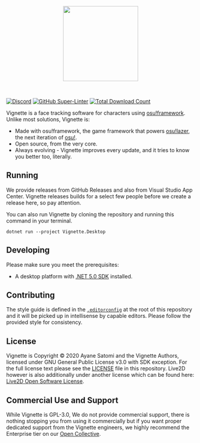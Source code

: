<p align="center">
   <img width=200px src="https://avatars.githubusercontent.com/u/69518398?s=200&v=4" >
</p>
<br/>

[![Discord](https://img.shields.io/discord/871618277258960896?color=7289DA&label=%20&logo=discord&logoColor=white)](https://discord.gg/Tz96ZdKjSA) [![GitHub Super-Linter](https://github.com/vignette-project/vignette/workflows/Lint/badge.svg)](https://github.com/marketplace/actions/super-linter) [![Total Download Count](https://img.shields.io/github/downloads/vignetteapp/vignette/total.svg)](https://github.com/vignetteapp/vignette/releases/latest)



Vignette is a face tracking software for characters using [osu!framework](https://github.com/ppy/osu-framework). Unlike most solutions, Vignette is:

- Made with osu!framework, the game framework that powers [osu!lazer](https://github.com/ppy/osu), the next iteration of [osu!](https://osu.ppy.sh).
- Open source, from the very core.
- Always evolving - Vignette improves every update, and it tries to know you better too, literally.

## Running

We provide releases from GitHub Releases and also from Visual Studio App Center. Vignette releases builds for a select few people before we create a release here, so pay attention.

You can also run Vignette by cloning the repository and running this command in your terminal.
```
dotnet run --project Vignette.Desktop
```

## Developing

Please make sure you meet the prerequisites:
- A desktop platform with [.NET 5.0 SDK](https://dotnet.microsoft.com/download/dotnet/5.0) installed.
## Contributing

The style guide is defined in the [`.editorconfig`](./.editorconfig) at the root of this repository and it will be picked up in intellisense by capable editors. Please follow the provided style for consistency.

## License

Vignette is Copyright &copy; 2020 Ayane Satomi and the Vignette Authors, licensed under GNU General Public License v3.0 with SDK exception. For the full license text please see the [LICENSE](./LICENSE) file in this repository. Live2D however is also additionally under another license which can be found here: [Live2D Open Software License](http://live2d.com/eula/live2d-open-software-license-agreement_en.html).

## Commercial Use and Support

While Vignette is GPL-3.0, We do not provide commercial support, there is nothing stopping you from using it commercially but if you want proper dedicated support from the Vignette engineers, we highly recommend the Enterprise tier on our [Open Collective](https://opencollective.com/vignette).
